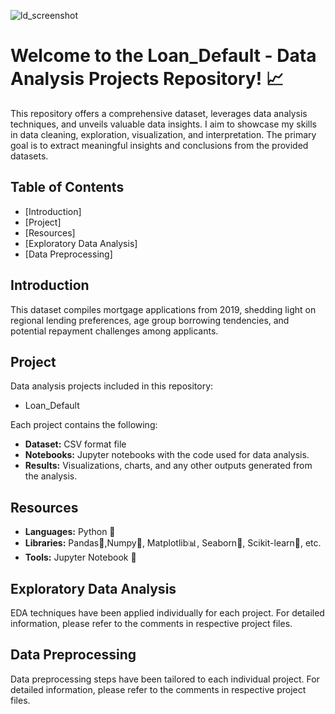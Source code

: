 

![ld_screenshot](https://github.com/KatarinaOldakowski/Loan_Default/assets/128411602/682ad1a8-b373-4e23-a39b-5f47e69970bd)




# Welcome to the Loan_Default - Data Analysis Projects Repository! 📈 

This repository offers a comprehensive dataset, leverages data analysis techniques, and unveils valuable data insights. I aim to showcase my skills in data cleaning, exploration, visualization, and interpretation.
The primary goal is to extract meaningful insights and conclusions from the provided datasets.

## Table of Contents
- [Introduction]
- [Project]
- [Resources]
- [Exploratory Data Analysis]
- [Data Preprocessing]


## Introduction

This dataset compiles mortgage applications from 2019, shedding light on regional lending preferences, age group borrowing tendencies, and potential repayment challenges among applicants.


## Project

Data analysis projects included in this repository:
- Loan_Default

Each project contains the following:

- **Dataset:** CSV format file
- **Notebooks:** Jupyter notebooks with the code used for data analysis.
- **Results:** Visualizations, charts, and any other outputs generated from the analysis.


## Resources

- **Languages:** Python 🐍
- **Libraries:** Pandas🐼,Numpy🧮, Matplotlib📊, Seaborn🌈, Scikit-learn🤖, etc.
- **Tools:** Jupyter Notebook 📓 



## Exploratory Data Analysis

EDA techniques have been applied individually for each project. For detailed information, please refer to the comments in respective project files.


## Data Preprocessing

Data preprocessing steps have been tailored to each individual project. For detailed information, please refer to the comments in respective project files.

